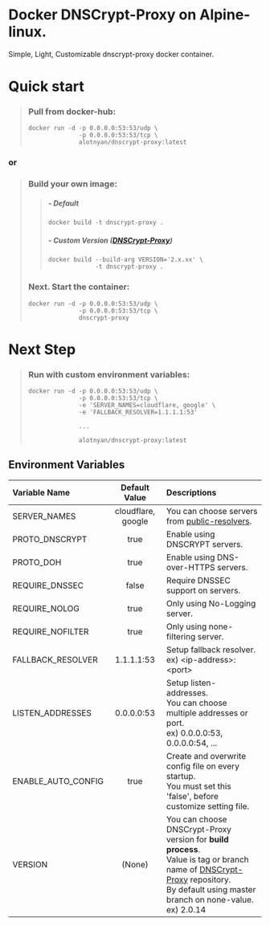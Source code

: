 # Docker DNSCrypt-Proxy on Alpine-linux.

Simple, Light, Customizable dnscrypt-proxy docker container.


# Quick start
>### Pull from docker-hub:
>     docker run -d -p 0.0.0.0:53:53/udp \
>                   -p 0.0.0.0:53:53/tcp \ 
>                   alotnyan/dnscrypt-proxy:latest

### or

>### Build your own image:
>>##### - Default
>>     docker build -t dnscrypt-proxy .
>>##### - Custom Version ([DNSCrypt-Proxy](https://github.com/jedisct1/dnscrypt-proxy))
>>     docker build --build-arg VERSION='2.x.xx' \
>>                  -t dnscrypt-proxy .
>### Next. Start the container:
>     docker run -d -p 0.0.0.0:53:53/udp \
>                   -p 0.0.0.0:53:53/tcp \ 
>                   dnscrypt-proxy
> 


# Next Step
>### Run with custom environment variables:
>     docker run -d -p 0.0.0.0:53:53/udp \
>                   -p 0.0.0.0:53:53/tcp \ 
>                   -e 'SERVER_NAMES=cloudflare, google' \
>                   -e 'FALLBACK_RESOLVER=1.1.1.1:53'
>
>                   ...
>
>                   alotnyan/dnscrypt-proxy:latest



## Environment Variables
| Variable Name | Default Value | Descriptions |
|:--------------|:-------------:|:-------------|
| SERVER_NAMES      | cloudflare, google    | You can choose servers from [public-resolvers](https://github.com/DNSCrypt/dnscrypt-resolvers/blob/master/v2/public-resolvers.md). |
| PROTO_DNSCRYPT    | true                  | Enable using DNSCRYPT servers. |
| PROTO_DOH         | true                  | Enable using DNS-over-HTTPS servers. |
| REQUIRE_DNSSEC    | false                 | Require DNSSEC support on servers. |
| REQUIRE_NOLOG     | true                  | Only using No-Logging server. |
| REQUIRE_NOFILTER  | true                  | Only using none-filtering server. |
| FALLBACK_RESOLVER | 1.1.1.1:53            | Setup fallback resolver. <br> ex) \<ip-address\>:\<port\> |
| LISTEN_ADDRESSES  | 0.0.0.0:53            | Setup listen-addresses. <br> You can choose multiple addresses or port. <br> ex) 0.0.0.0:53, 0.0.0.0:54, ... |
| ENABLE_AUTO_CONFIG| true                  | Create and overwrite config file on every startup. <br> You must set this 'false', before customize setting file. |
| VERSION           | (None)                | You can choose DNSCrypt-Proxy version for **build process**. <br> Value is tag or branch name of [DNSCrypt-Proxy](https://github.com/jedisct1/dnscrypt-proxy) repository. <br> By default using master branch on none-value. ex) 2.0.14 |


